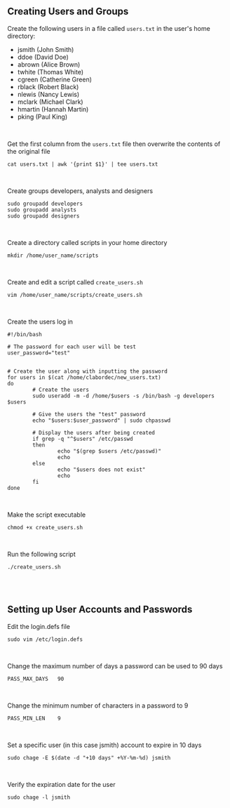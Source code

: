 ## Creating Users and Groups

Create the following users in a file called `users.txt` in the user's home directory:
- jsmith (John Smith)
- ddoe (David Doe)
- abrown (Alice Brown)
- twhite (Thomas White)
- cgreen (Catherine Green)
- rblack (Robert Black)
- nlewis (Nancy Lewis)
- mclark (Michael Clark)
- hmartin (Hannah Martin)
- pking (Paul King)

<br>

Get the first column from the `users.txt` file then overwrite the contents of the original file
```
cat users.txt | awk '{print $1}' | tee users.txt
```

<br>

Create groups developers, analysts and designers
```
sudo groupadd developers
sudo groupadd analysts
sudo groupadd designers
```

<br>

Create a directory called scripts in your home directory
```
mkdir /home/user_name/scripts
```

<br>

Create and edit a script called `create_users.sh`
```
vim /home/user_name/scripts/create_users.sh
```

<br>

Create the users log in
```
#!/bin/bash

# The password for each user will be test
user_password="test"


# Create the user along with inputting the password
for users in $(cat /home/clabordec/new_users.txt)
do
        # Create the users
        sudo useradd -m -d /home/$users -s /bin/bash -g developers $users

        # Give the users the "test" password
        echo "$users:$user_password" | sudo chpasswd

        # Display the users after being created
        if grep -q "^$users" /etc/passwd
        then
                echo "$(grep $users /etc/passwd)"
                echo
        else
                echo "$users does not exist"
                echo
        fi
done
```

<br>

Make the script executable
```
chmod +x create_users.sh
```

<br>

Run the following script
```
./create_users.sh
```

<br>
<br>

## Setting up User Accounts and Passwords

Edit the login.defs file
```
sudo vim /etc/login.defs
```

<br>

Change the maximum number of days a password can be used to 90 days
```
PASS_MAX_DAYS   90
```

<br>

Change the minimum number of characters in a password to 9
```
PASS_MIN_LEN    9
```

<br>

Set a specific user (in this case jsmith) account to expire in 10 days
```
sudo chage -E $(date -d "+10 days" +%Y-%m-%d) jsmith
```

<br>

Verify the expiration date for the user
```
sudo chage -l jsmith
```
